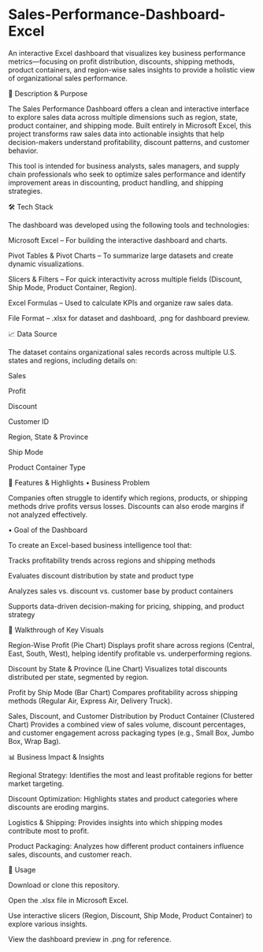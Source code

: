 # Sales-Performance-Dashboard-Excel
An interactive Excel dashboard that visualizes key business performance metrics—focusing on profit distribution, discounts, shipping methods, product containers, and region-wise sales insights to provide a holistic view of organizational sales performance.

📌 Description & Purpose

The Sales Performance Dashboard offers a clean and interactive interface to explore sales data across multiple dimensions such as region, state, product container, and shipping mode. Built entirely in Microsoft Excel, this project transforms raw sales data into actionable insights that help decision-makers understand profitability, discount patterns, and customer behavior.

This tool is intended for business analysts, sales managers, and supply chain professionals who seek to optimize sales performance and identify improvement areas in discounting, product handling, and shipping strategies.

🛠 Tech Stack

The dashboard was developed using the following tools and technologies:

Microsoft Excel – For building the interactive dashboard and charts.

Pivot Tables & Pivot Charts – To summarize large datasets and create dynamic visualizations.

Slicers & Filters – For quick interactivity across multiple fields (Discount, Ship Mode, Product Container, Region).

Excel Formulas – Used to calculate KPIs and organize raw sales data.

File Format – .xlsx for dataset and dashboard, .png for dashboard preview.

📈 Data Source

The dataset contains organizational sales records across multiple U.S. states and regions, including details on:

Sales

Profit

Discount

Customer ID

Region, State & Province

Ship Mode

Product Container Type

🚀 Features & Highlights
• Business Problem

Companies often struggle to identify which regions, products, or shipping methods drive profits versus losses. Discounts can also erode margins if not analyzed effectively.

• Goal of the Dashboard

To create an Excel-based business intelligence tool that:

Tracks profitability trends across regions and shipping methods

Evaluates discount distribution by state and product type

Analyzes sales vs. discount vs. customer base by product containers

Supports data-driven decision-making for pricing, shipping, and product strategy

🎯 Walkthrough of Key Visuals

Region-Wise Profit (Pie Chart)
Displays profit share across regions (Central, East, South, West), helping identify profitable vs. underperforming regions.

Discount by State & Province (Line Chart)
Visualizes total discounts distributed per state, segmented by region.

Profit by Ship Mode (Bar Chart)
Compares profitability across shipping methods (Regular Air, Express Air, Delivery Truck).

Sales, Discount, and Customer Distribution by Product Container (Clustered Chart)
Provides a combined view of sales volume, discount percentages, and customer engagement across packaging types (e.g., Small Box, Jumbo Box, Wrap Bag).

📊 Business Impact & Insights

Regional Strategy: Identifies the most and least profitable regions for better market targeting.

Discount Optimization: Highlights states and product categories where discounts are eroding margins.

Logistics & Shipping: Provides insights into which shipping modes contribute most to profit.

Product Packaging: Analyzes how different product containers influence sales, discounts, and customer reach.

📎 Usage

Download or clone this repository.

Open the .xlsx file in Microsoft Excel.

Use interactive slicers (Region, Discount, Ship Mode, Product Container) to explore various insights.

View the dashboard preview in .png for reference.
